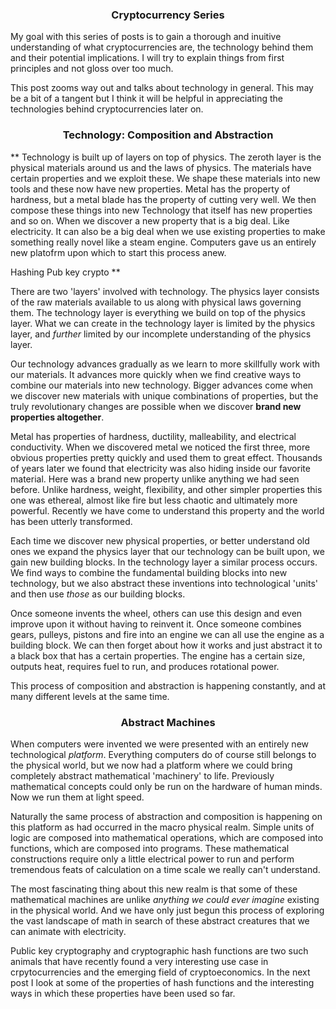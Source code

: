 <center><h3>Cryptocurrency Series</h3></center>

My goal with this series of posts is to gain a thorough and inuitive understanding of what cryptocurrencies are, the technology behind them and their potential implications. I will try to explain things from first principles and not gloss over too much.

This post zooms way out and talks about technology in general. This may be a bit of a tangent but I think it will be helpful in appreciating the technologies behind cryptocurrencies later on.

<center><h3>Technology: Composition and Abstraction</h3></center>

**
Technology is built up of layers on top of physics. The zeroth layer is the physical materials around us and the laws of physics. The materials have certain properties and we exploit these. We shape these materials into new tools and these now have new properties. Metal has the property of hardness, but a metal blade has the property of cutting very well. We then compose these things into new Technology that itself has new properties and so on. When we discover a new property that is a big deal. Like electricity. It can also be a big deal when we use existing properties to make something really novel like a steam engine. Computers gave us an entirely new platofrm upon which to start this process anew. 

Hashing
Pub key crypto
**

There are two 'layers' involved with technology. The physics layer consists of the raw materials available to us along with physical laws governing them. The technology layer is everything we build on top of the physics layer. What we can create in the technology layer is limited by the physics layer, and *further* limited by our incomplete understanding of the physics layer.

Our technology advances gradually as we learn to more skillfully work with our materials. It advances more quickly when we find creative ways to combine our materials into new technology. Bigger advances come when we discover new materials with unique combinations of properties, but the truly revolutionary changes are possible when we discover **brand new properties altogether**.

Metal has properties of hardness, ductility, malleability, and electrical conductivity. When we discovered metal we noticed the first three, more obvious properties pretty quickly and used them to great effect. Thousands of years later we found that electricity was also hiding inside our favorite material. Here was a brand new property unlike anything we had seen before. Unlike hardness, weight, flexibility, and other simpler properties this one was ethereal, almost like fire but less chaotic and ultimately more powerful. Recently we have come to understand this property and the world has been utterly transformed.

Each time we discover new physical properties, or better understand old ones we expand the physics layer that our technology can be built upon, we gain new building blocks. In the technology layer a similar process occurs. We find ways to combine the fundamental building blocks into new technology, but we also abstract these inventions into technological 'units' and then use *those* as our building blocks.

Once someone invents the wheel, others can use this design and even improve upon it without having to reinvent it. Once someone combines gears, pulleys, pistons and fire into an engine we can all use the engine as a building block. We can then forget about how it works and just abstract it to a black box that has a certain properties. The engine has a certain size, outputs heat, requires fuel to run, and produces rotational power.

This process of composition and abstraction is happening constantly, and at many different levels at the same time.

<center><h3>Abstract Machines</h3></center>

When computers were invented we were presented with an entirely new technological *platform*. Everything computers do of course still belongs to the physical world, but we now had a platform where we could bring completely abstract mathematical 'machinery' to life. Previously mathematical concepts could only be run on the hardware of human minds. Now we run them at light speed.

Naturally the same process of abstraction and composition is happening on this platform as had occurred in the macro physical realm. Simple units of logic are composed into mathematical operations, which are composed into functions, which are composed into programs. These mathematical constructions require only a little electrical power to run and perform tremendous feats of calculation on a time scale we really can't understand.

The most fascinating thing about this new realm is that some of these mathematical machines are unlike *anything we could ever imagine* existing in the physical world. And we have only just begun this process of exploring the vast landscape of math in search of these abstract creatures that we can animate with electricity.

Public key cryptography and cryptographic hash functions are two such animals that have recently found a very interesting use case in crpytocurrencies and the emerging field of cryptoeconomics. In the next post I look at some of the properties of hash functions and the interesting ways in which these properties have been used so far.
